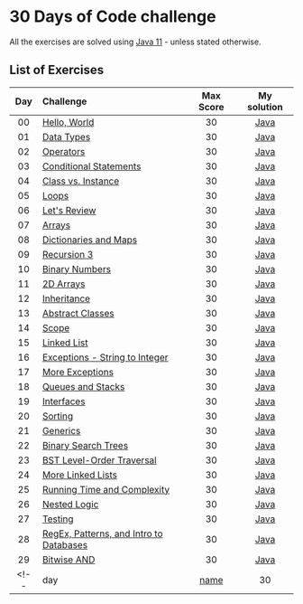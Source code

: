 # 30 Days of Code challenge
All the exercises are solved using [Java 11](https://www.oracle.com/ie/java/technologies/javase-jdk11-downloads.html) - unless stated otherwise.
## List of Exercises
| Day | Challenge | Max Score | My solution |
|:---:|:---|:---:|:---:|
| 00 | [Hello, World](https://www.hackerrank.com/challenges/30-hello-world) | 30 | [Java](Day00-HelloWorld/src/Solution.java) |
| 01 | [Data Types](https://www.hackerrank.com/challenges/30-data-types) | 30 | [Java](Day01-DataTypes/src/Solution.java) |
| 02 | [Operators](https://www.hackerrank.com/challenges/30-operators) | 30 | [Java](Day02-Operators/src/Solution.java) |
| 03 | [Conditional Statements](https://www.hackerrank.com/challenges/30-conditional-statements) | 30 | [Java](Day03-ConditionalStatements/src/Solution.java) |
| 04 | [Class vs. Instance](https://www.hackerrank.com/challenges/30-class-vs-instance) | 30 | [Java](Day04-ClassVsInstance/src/Person.java) |
| 05 | [Loops](https://www.hackerrank.com/challenges/30-loops) | 30 | [Java](Day05-Loops/src/Solution.java) |
| 06 | [Let's Review](https://www.hackerrank.com/challenges/30-review-loop) | 30 | [Java](Day06-LetsReview/src/Solution.java) |
| 07 | [Arrays](https://www.hackerrank.com/challenges/30-arrays) | 30 | [Java](Day07-Arrays/src/Solution.java) |
| 08 | [Dictionaries and Maps](https://www.hackerrank.com/challenges/30-dictionaries-and-maps) | 30 | [Java](Day08-DictionariesAndMaps/src/Solution.java) |
| 09 | [Recursion 3](https://www.hackerrank.com/challenges/30-recursion) | 30 | [Java](Day09-Recursion3/src/Solution.java) |
| 10 | [Binary Numbers](https://www.hackerrank.com/challenges/30-binary-numbers) | 30 | [Java](Day10-BinaryNumbers/src/Solution.java) |
| 11 | [2D Arrays](https://www.hackerrank.com/challenges/30-2d-arrays) | 30 | [Java](Day11-2DArrays/src/Solution.java) |
| 12 | [Inheritance](https://www.hackerrank.com/challenges/30-inheritance) | 30 | [Java](Day12-Inheritance/src) |
| 13 | [Abstract Classes](https://www.hackerrank.com/challenges/30-abstract-classes) | 30 | [Java](Day13-AbstractClasses/src/Solution.java) |
| 14 | [Scope](https://www.hackerrank.com/challenges/30-scope) | 30 | [Java](Day14-Scope/src/Solution.java) |
| 15 | [Linked List](https://www.hackerrank.com/challenges/30-linked-list) | 30 | [Java](Day15-LinkedList/src/Solution.java) |
| 16 | [Exceptions - String to Integer](https://www.hackerrank.com/challenges/30-exceptions-string-to-integer) | 30 | [Java](Day16-Exceptions-StringToInteger/src/Solution.java) |
| 17 | [More Exceptions](https://www.hackerrank.com/challenges/30-more-exceptions) | 30 | [Java](Day17-MoreExceptions/src/Solution.java) |
| 18 | [Queues and Stacks](https://www.hackerrank.com/challenges/30-queues-stacks) | 30 | [Java](Day18-QueuesAndStacks/src/Solution.java) |
| 19 | [Interfaces](https://www.hackerrank.com/challenges/30-interfaces) | 30 | [Java](Day19-Interfaces/src/Solution.java) |
| 20 | [Sorting](https://www.hackerrank.com/challenges/30-sorting) | 30 | [Java](Day20-Sorting/src/Solution.java) |
| 21 | [Generics](https://www.hackerrank.com/challenges/30-generics) | 30 | [Java](Day21-Generics/src/Generics.java) |
| 22 | [Binary Search Trees](https://www.hackerrank.com/challenges/30-binary-search-trees) | 30 | [Java](Day22-BinarySearchTrees/src/Solution.java) |
| 23 | [BST Level-Order Traversal](https://www.hackerrank.com/challenges/30-binary-trees) | 30 | [Java](Day23-BSTLevelOrderTraversal/src/Solution.java) |
| 24 | [More Linked Lists](https://www.hackerrank.com/challenges/30-linked-list-deletion) | 30 | [Java](Day24-MoreLinkedLists/src/Solution.java) |
| 25 | [Running Time and Complexity](https://www.hackerrank.com/challenges/30-running-time-and-complexity) | 30 | [Java](Day25-RunningTimeAndComplexity/src/Solution.java) |
| 26 | [Nested Logic](https://www.hackerrank.com/challenges/30-nested-logic) | 30 | [Java](Day26-NestedLogic/src/Solution.java) |
| 27 | [Testing](https://www.hackerrank.com/challenges/30-testing) | 30 | [Java](Day27-Testing/src/Solution.java) |
| 28 | [RegEx, Patterns, and Intro to Databases](https://www.hackerrank.com/challenges/30-regex-patterns) | 30 | [Java](Day28-RegExPatterns/src/Solution.java) |
| 29 | [Bitwise AND](https://www.hackerrank.com/challenges/30-bitwise-and) | 30 | [Java](Day29-BitwiseAND/src/Solution.java) |
<!-- | day | [name]() | 30 | [Java]() | -->